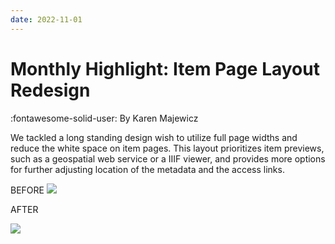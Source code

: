 ```yaml
---
date: 2022-11-01
---
```


# Monthly Highlight: Item Page Layout Redesign

:fontawesome-solid-user: By Karen Majewicz

We tackled a long standing design wish to utilize full page widths and reduce the white space on item pages. This layout prioritizes item previews, such as a geospatial web service or a IIIF viewer, and provides more options for further adjusting location of the metadata and the access links.

<!-- more -->


BEFORE
![](img/project-update_2022-113.png)

AFTER

![](img/project-update_2022-112.png)

